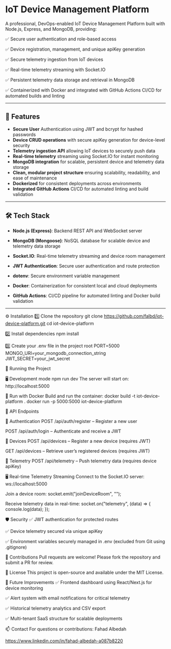 # IoT Device Management Platform

A professional, DevOps-enabled IoT Device Management Platform built with Node.js, Express, and MongoDB, providing:

✅ Secure user authentication and role-based access

✅ Device registration, management, and unique apiKey generation

✅ Secure telemetry ingestion from IoT devices

✅ Real-time telemetry streaming with Socket.IO

✅ Persistent telemetry data storage and retrieval in MongoDB

✅ Containerized with Docker and integrated with GitHub Actions CI/CD for automated builds and linting



---

## 🚀 Features

- **Secure User** Authentication using JWT and bcrypt for hashed passwords
- **Device CRUD operations** with secure apiKey generation for device-level security
- **Telemetry ingestion API** allowing IoT devices to securely push data
- **Real-time telemetry** streaming using Socket.IO for instant monitoring
- **MongoDB integration** for scalable, persistent device and telemetry data storage
- **Clean, modular project structure** ensuring scalability, readability, and ease of maintenance
- **Dockerized** for consistent deployments across environments
- **Integrated GitHub Actions** CI/CD for automated linting and build validation


---

## 🛠 Tech Stack

- **Node.js (Express)**: Backend REST API and WebSocket server

- **MongoDB (Mongoose)**: NoSQL database for scalable device and telemetry data storage

- **Socket.IO**: Real-time telemetry streaming and device room management

- **JWT Authentication**: Secure user authentication and route protection

- **dotenv**: Secure environment variable management

- **Docker**: Containerization for consistent local and cloud deployments

- **GitHub Actions**: CI/CD pipeline for automated linting and Docker build validation

---

⚙️ Installation
1️⃣ Clone the repository
git clone https://github.com/falbd/iot-device-platform.git
cd iot-device-platform

2️⃣ Install dependencies
npm install

3️⃣ Create your .env file in the project root
PORT=5000
MONGO_URI=your_mongodb_connection_string
JWT_SECRET=your_jwt_secret

🚦 Running the Project

🖥️ Development mode
npm run dev
The server will start on:
http://localhost:5000

🐳 Run with Docker
Build and run the container:
docker build -t iot-device-platform .
docker run -p 5000:5000 iot-device-platform

📮 API Endpoints

🔐 Authentication
POST /api/auth/register – Register a new user

POST /api/auth/login – Authenticate and receive a JWT

🔧 Devices
POST /api/devices – Register a new device (requires JWT)

GET /api/devices – Retrieve user’s registered devices (requires JWT)

📡 Telemetry
POST /api/telemetry – Push telemetry data (requires device apiKey)

🖥️ Real-time Telemetry Streaming
Connect to the Socket.IO server:
ws://localhost:5000

Join a device room:
socket.emit("joinDeviceRoom", "<deviceId>");

Receive telemetry data in real-time:
socket.on("telemetry", (data) => {
  console.log(data);
});

🛡 Security
✅ JWT authentication for protected routes

✅ Device telemetry secured via unique apiKey

✅ Environment variables securely managed in .env (excluded from Git using .gitignore)

🤝 Contributions
Pull requests are welcome! Please fork the repository and submit a PR for review.

📄 License
This project is open-source and available under the MIT License.

🚀 Future Improvements
✅ Frontend dashboard using React/Next.js for device monitoring

✅ Alert system with email notifications for critical telemetry

✅ Historical telemetry analytics and CSV export

✅ Multi-tenant SaaS structure for scalable deployments

📫 Contact
For questions or contributions:
Fahad Albedah

https://www.linkedin.com/in/fahad-albedah-a087b8220
